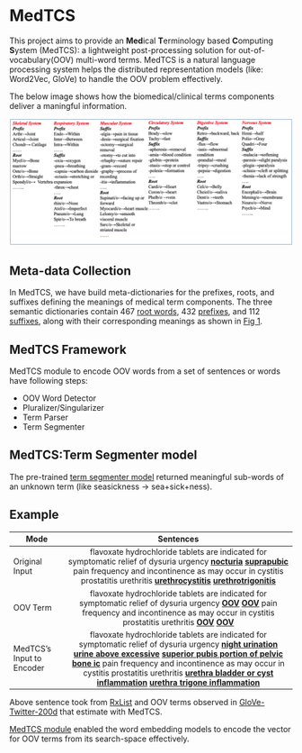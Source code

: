 # MedTCS

This project aims to provide an **Med**ical **T**erminology based **C**omputing **S**ystem (MedTCS): a
lightweight post-processing solution for out-of-vocabulary(OOV) multi-word terms. 
MedTCS is a natural language processing system helps the distributed representation models (like: Word2Vec, GloVe) to handle the OOV problem effectively. 

The below image shows how the biomedical/clinical terms components deliver a maningful information.

![](Figure1.png)

## Meta-data Collection
In MedTCS, we have build meta-dictionaries for the prefixes, roots, and suffixes defining the meanings of medical term components. The three semantic
dictionaries contain 467 [root words](https://github.com/NadiaSaeed/MedTCS/blob/9406ab861c60de0d1026d88261409051b3ee4106/MedTCS-root.csv), 432 [prefixes](https://github.com/NadiaSaeed/MedTCS/blob/9406ab861c60de0d1026d88261409051b3ee4106/MedTCS-prefix.csv), and 112 [suffixes](https://github.com/NadiaSaeed/MedTCS/blob/9406ab861c60de0d1026d88261409051b3ee4106/MedTCS-suffix.csv), along with their corresponding
meanings as shown in [Fig 1](https://github.com/NadiaSaeed/MedTCS/blob/9406ab861c60de0d1026d88261409051b3ee4106/Figure1.png).


## MedTCS Framework
MedTCS module to encode OOV words from a set of sentences or words have following steps:   
- OOV Word Detector   
- Pluralizer/Singularizer     
- Term Parser    
- Term Segmenter      
     

## MedTCS:Term Segmenter model
The pre-trained [term segmenter model](https://github.com/NadiaSaeed/MedTCS/blob/9406ab861c60de0d1026d88261409051b3ee4106/Morphmodel.bin) returned meaningful sub-words of an unknown term (like seasickness → sea+sick+ness).

## Example
| Mode       |Sentences        |
| ------------- |:-------------:|
|Original Input    | flavoxate hydrochloride tablets are indicated for symptomatic relief of dysuria urgency **<ins>nocturia</ins>** **<ins>suprapubic</ins>** pain frequency and incontinence as may occur in cystitis prostatitis urethritis **<ins>urethrocystitis</ins>** **<ins>urethrotrigonitis</ins>** |
|OOV Term    | flavoxate hydrochloride tablets are indicated for symptomatic relief of dysuria urgency **<ins>OOV</ins>** **<ins>OOV</ins>** pain frequency and incontinence as may occur in cystitis prostatitis urethritis **<ins>OOV</ins>** **<ins>OOV</ins>** |
|MedTCS’s Input to Encoder    | flavoxate hydrochloride tablets are indicated for symptomatic relief of dysuria urgency **<ins>night urination urine above excessive</ins>** **<ins>superior pubis portion of pelvic bone ic</ins>** pain frequency and incontinence as may occur in cystitis prostatitis urethritis **<ins>urethra bladder or cyst inflammation</ins>** **<ins>urethra trigone inflammation</ins>** |

Above sentence took from [RxList](https://www.rxlist.com/flavoxate-side-effects-drug-center.htm) and OOV terms observed in [GloVe-Twitter-200d](https://nlp.stanford.edu/projects/glove/) that estimate with MedTCS.



[MedTCS module](https://github.com/NadiaSaeed/MedTCS/blob/9406ab861c60de0d1026d88261409051b3ee4106/MedTCS.ipynb) enabled the word embedding models to encode the vector for OOV terms from its search-space effectively.
